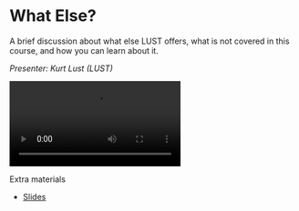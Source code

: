 # What Else?

A brief discussion about what else LUST offers, what is not covered in this course,
and how you can learn about it.

*Presenter: Kurt Lust (LUST)*

<video src="https://462000265.lumidata.eu/2day-20240502/recordings/12_What_Else.mp4" controls="controls">
</video>
<!--
A video recording will follow.
-->

<!--
Materials will be made available after the lecture
-->

Extra materials

-   [Slides](https://462000265.lumidata.eu/2day-20240502/files/LUMI-2day-20240502-12-WhatElse.pdf)
